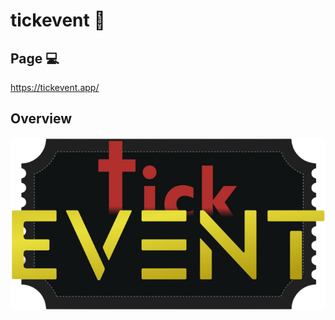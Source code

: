 # tickevent 🎫


## Page 💻

https://tickevent.app/

## Overview 

![Img overview project](https://github.com/awapu/Tickevent/blob/main/public/logo/logo_1.png)

 
